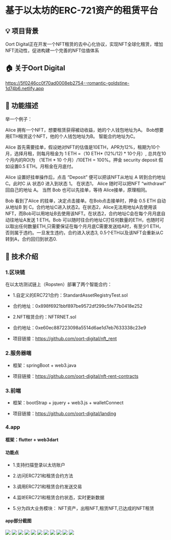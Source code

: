 # 基于以太坊的ERC-721资产的租赁平台

## 💡 项目背景
Oort Digital正在开发一个NFT租赁的去中心化协议，实现NFT全球化租赁，增加NFT流动性，促进构建一个完善的NFT估值体系



## 🏠 关于Oort Digital
https://5f0246cc0f70ad0008eb2754--romantic-goldstine-1d74b6.netlify.app



## 🏹 功能描述
举一个例子：

Alice 拥有一个NFT，想要租赁获得被动收益，她的个人钱包地址为A。
Bob想要用ETH租赁这个NFT，他的个人钱包地址为B。
智能合约地址为C。

Alice 首先需要挂单，假设她对NFT的估值是10ETH，APR为12%，租期为10个月，选择月租，则每月租金为 1 ETH =（10 ETH* (12%/12) * 10个月）, 总共在10个月内的ROI为 （1ETH * 10 个月）/10ETH = 100%。押金 security deposit 假如设置0.5 ETH。月租金在月底付。

Alice 设置好挂单操作后，点击 “Deposit” 便可以把该NFT从地址 A 转到合约地址 C。此时C 从 状态0 进入到状态 1。 在状态1， Alice 随时可以把NFT “withdrawl” 回自己的地址 A。 当然 Bob 也可以先挂单，等待 Alice接单，原理相同。

Bob 看到了Alice 的挂单，决定点击接单。在Bob点击接单时，押金 0.5 ETH 自动从地址B 到 C。合约地址C进入状态2。在状态2，Alice无法用地址A去使用该NFT，而Bob可以用地址B去使用该NFT。在状态2，合约地址C会在每个月月底自动往地址A发送 1 ETH。Bob 可以随时往合约地址C打任何数量的ETH，也随时可以取出任何数量ETH,只需要保证在每个月月底C需要发送给A时，有至少1 ETH，否则属于违约。一旦发生违约，合约进入状态3,  0.5个ETH以及该NFT会重新从C转到A，合约回归到状态0.




## 🧩 技术介绍

### 1.区块链
在以太坊测试链上（Ropsten）部署了两个智能合约：
- 1.自定义的ERC721合约：StandardAssetRegistryTest.sol
- 合约地址：0x898f6921bbf897be9572df299c5fe77b0418e252

- 2.NFT租赁合约：NFTRNET.sol
- 合约地址：0xe60ec887223098a5514d6ae1d7eb7633338c23e9

- 项目链接：https://github.com/oort-digital/nft_rent


### 2.服务器端
- 框架：springBoot + web3.java

- 项目链接：https://github.com/oort-digital/nft-rent-contracts


### 3.前端
- 框架：bootStrap + jquery + web3.js + walletConnect

- 项目链接：https://github.com/oort-digital/landing


### 4.app
#### 框架：flutter + web3dart
#### 功能点
- 1.支持扫描登录以太坊账户

- 2.访问ERC721和租赁合约方法

- 3.调用ERC721和租赁合约发送交易

- 4.监听ERC721和租赁合约状态，实时更新数据

- 5.分为四大业务模块：
    NFT资产，出租NFT,租赁NFT,已达成的NFT租赁
    
    

#### app部分截图
![](https://github.com/15088518315/flutter_nft_rent/blob/master/screenshorts/app.jpg)
![](https://github.com/15088518315/flutter_nft_rent/blob/master/screenshorts/login.jpg)
![](https://github.com/15088518315/flutter_nft_rent/blob/master/screenshorts/logined.jpg)
![](https://github.com/15088518315/flutter_nft_rent/blob/master/screenshorts/nft.jpg)
![](https://github.com/15088518315/flutter_nft_rent/blob/master/screenshorts/lessor_list.jpg)
![](https://github.com/15088518315/flutter_nft_rent/blob/master/screenshorts/lessor_order.jpg)
![](https://github.com/15088518315/flutter_nft_rent/blob/master/screenshorts/active_contract.jpg)
![](https://github.com/15088518315/flutter_nft_rent/blob/master/screenshorts/active_contract_detail.jpg)
![](https://github.com/15088518315/flutter_nft_rent/blob/master/screenshorts/about_us.jpg)
![](https://github.com/15088518315/flutter_nft_rent/blob/master/screenshorts/crypto_kitty.jpg)
![](https://github.com/15088518315/flutter_nft_rent/blob/master/screenshorts/land.jpg)
